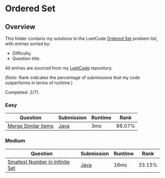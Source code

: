 # Ordered Set

## Overview
This folder contains my solutions to the LeetCode [Ordered Set](https://leetcode.com/problem-list/ordered-set/) problem list,
with entries sorted by:
- Difficulty.
- Question title.

All entries are sourced from my [LeetCode](https://github.com/shumarb/leetcode) repository.

(*Note*: Rank indicates the percentage of submissions that my code outperforms in terms of runtime.)

Completed: 2/71.

### Easy
| Question                                                                              | Submission                                                                                    | Runtime | Rank   |
|---------------------------------------------------------------------------------------|-----------------------------------------------------------------------------------------------|---------|--------|
| [Merge Similar Items](https://leetcode.com/problems/merge-similar-items/description/) | [Java](https://github.com/shumarb/leetcode/blob/main/submissions/java/MergeSimilarItems.java) | 3ms     | 98.07% |

### Medium
| Question                                                                                                                                    | Submission                                                                                                                      | Runtime | Rank   |
|---------------------------------------------------------------------------------------------------------------------------------------------|---------------------------------------------------------------------------------------------------------------------------------|---------|--------|
| [Smallest Number in Infinite Set](https://leetcode.com/problems/smallest-number-in-infinite-set/description/)                               | [Java](https://github.com/shumarb/leetcode/blob/main/submissions/java/SmallestInfiniteSet.java)                                 | 16ms    | 33.15% |
